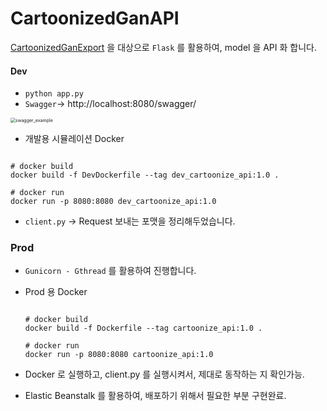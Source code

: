 # CartoonizedGanAPI
[CartoonizedGanExport](https://github.com/heojae/CartoonizedGanExport)  을 대상으로 `Flask` 를 활용하여, model 을 API 화 합니다.



#### Dev

- `python app.py` 
- `Swagger`-> http://localhost:8080/swagger/

<img src="./sample/swagger_example.gif" alt="swagger_example" style="zoom:50%;" />

- 개발용 시뮬레이션 Docker

```shell

# docker build
docker build -f DevDockerfile --tag dev_cartoonize_api:1.0 .

# docker run 
docker run -p 8080:8080 dev_cartoonize_api:1.0

```

- `client.py` -> Request 보내는 포맷을 정리해두었습니다.

  







### Prod

- `Gunicorn - Gthread` 를 활용하여 진행합니다. 

- Prod 용 Docker

  ```shell
  
  # docker build
  docker build -f Dockerfile --tag cartoonize_api:1.0 .
  
  # docker run 
  docker run -p 8080:8080 cartoonize_api:1.0
  
  ```

- Docker 로 실행하고, client.py 를 실행시켜서, 제대로 동작하는 지 확인가능. 

- Elastic Beanstalk 를 활용하여, 배포하기 위해서 필요한 부분 구현완료. 



